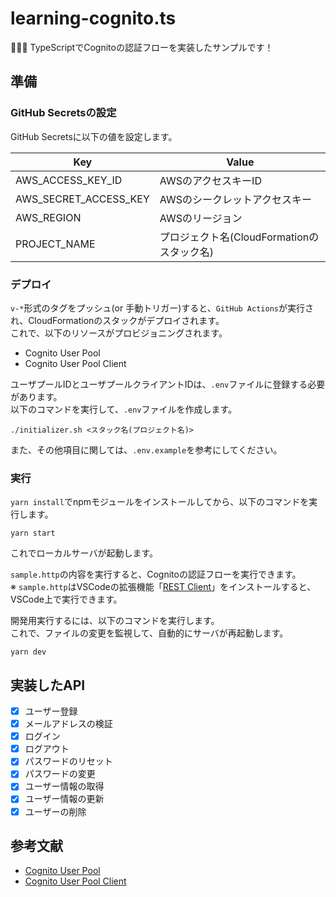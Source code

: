 # learning-cognito.ts

🥯🥯🥯 TypeScriptでCognitoの認証フローを実装したサンプルです！  

## 準備

### GitHub Secretsの設定

GitHub Secretsに以下の値を設定します。  

| Key | Value |
| --- | --- |
| AWS_ACCESS_KEY_ID | AWSのアクセスキーID |
| AWS_SECRET_ACCESS_KEY | AWSのシークレットアクセスキー |
| AWS_REGION | AWSのリージョン |
| PROJECT_NAME | プロジェクト名(CloudFormationのスタック名) |

### デプロイ

`v-*`形式のタグをプッシュ(or 手動トリガー)すると、`GitHub Actions`が実行され、CloudFormationのスタックがデプロイされます。  
これで、以下のリソースがプロビジョニングされます。  

- Cognito User Pool
- Cognito User Pool Client

ユーザプールIDとユーザプールクライアントIDは、`.env`ファイルに登録する必要があります。  
以下のコマンドを実行して、`.env`ファイルを作成します。  

```shell
./initializer.sh <スタック名(プロジェクト名)>
```

また、その他項目に関しては、`.env.example`を参考にしてください。  

### 実行

`yarn install`でnpmモジュールをインストールしてから、以下のコマンドを実行します。  

```shell
yarn start
```

これでローカルサーバが起動します。  

`sample.http`の内容を実行すると、Cognitoの認証フローを実行できます。  
※ `sample.http`はVSCodeの拡張機能「[REST Client](https://marketplace.visualstudio.com/items?itemName=humao.rest-client)」をインストールすると、VSCode上で実行できます。  

開発用実行するには、以下のコマンドを実行します。  
これで、ファイルの変更を監視して、自動的にサーバが再起動します。  

```shell
yarn dev
```

## 実装したAPI

- [x] ユーザー登録
- [x] メールアドレスの検証
- [x] ログイン
- [x] ログアウト
- [x] パスワードのリセット
- [x] パスワードの変更
- [x] ユーザー情報の取得
- [x] ユーザー情報の更新
- [x] ユーザーの削除

## 参考文献

- [Cognito User Pool](https://docs.aws.amazon.com/ja_jp/AWSCloudFormation/latest/UserGuide/aws-resource-cognito-userpool.html)
- [Cognito User Pool Client](https://docs.aws.amazon.com/ja_jp/AWSCloudFormation/latest/UserGuide/aws-resource-cognito-userpoolclient.html)
